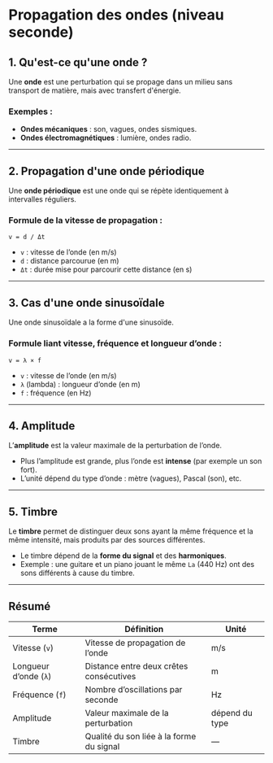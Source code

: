 
# Propagation des ondes (niveau seconde)

## 1. Qu'est-ce qu'une onde ?

Une **onde** est une perturbation qui se propage dans un milieu sans transport de matière, mais avec transfert d'énergie.

### Exemples :
- **Ondes mécaniques** : son, vagues, ondes sismiques.
- **Ondes électromagnétiques** : lumière, ondes radio.

---

## 2. Propagation d'une onde périodique

Une **onde périodique** est une onde qui se répète identiquement à intervalles réguliers.

### Formule de la vitesse de propagation :

```
v = d / Δt
```

- `v` : vitesse de l’onde (en m/s)
- `d` : distance parcourue (en m)
- `Δt` : durée mise pour parcourir cette distance (en s)

---

## 3. Cas d'une onde sinusoïdale

Une onde sinusoïdale a la forme d'une sinusoïde.

### Formule liant vitesse, fréquence et longueur d’onde :

```
v = λ × f
```

- `v` : vitesse de l’onde (en m/s)
- `λ` (lambda) : longueur d’onde (en m)
- `f` : fréquence (en Hz)

---

## 4. Amplitude

L’**amplitude** est la valeur maximale de la perturbation de l’onde.

- Plus l’amplitude est grande, plus l’onde est **intense** (par exemple un son fort).
- L’unité dépend du type d’onde : mètre (vagues), Pascal (son), etc.

---

## 5. Timbre

Le **timbre** permet de distinguer deux sons ayant la même fréquence et la même intensité, mais produits par des sources différentes.

- Le timbre dépend de la **forme du signal** et des **harmoniques**.
- Exemple : une guitare et un piano jouant le même `La` (440 Hz) ont des sons différents à cause du timbre.

---

## Résumé

| Terme            | Définition                                         | Unité          |
|------------------|----------------------------------------------------|----------------|
| Vitesse (`v`)    | Vitesse de propagation de l’onde                   | m/s            |
| Longueur d’onde (`λ`) | Distance entre deux crêtes consécutives      | m              |
| Fréquence (`f`)  | Nombre d’oscillations par seconde                  | Hz             |
| Amplitude        | Valeur maximale de la perturbation                 | dépend du type |
| Timbre           | Qualité du son liée à la forme du signal           | —              |
